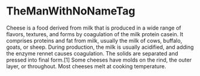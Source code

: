 # TheManWithNoNameTag

Cheese is a food derived from milk that is produced in a wide range of flavors, textures, and forms by coagulation of the milk protein casein. It comprises proteins and fat from milk, usually the milk of cows, buffalo, goats, or sheep. During production, the milk is usually acidified, and adding the enzyme rennet causes coagulation. The solids are separated and pressed into final form.[1] Some cheeses have molds on the rind, the outer layer, or throughout. Most cheeses melt at cooking temperature.
